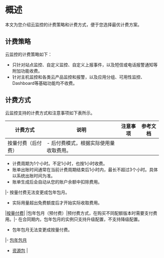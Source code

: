 # 概述

本文为您介绍云监控的计费策略和计费方式，便于您选择最优计费方案。

## 计费策略

云监控的计费策略如下：

-   只针对站点监控、自定义监控、自定义上报事件，以及短信或电话报警通知等附加功能收费。
-   针对主机监控和各类云产品监控和报警，以及应用分组、可用性监控、Dashboard等基础功能均不收费。

## 计费方式

云监控支持的计费方式和注意事项如下表所示。

|计费方式|说明|注意事项|参考文档|
|----|--|----|----|
|按量付费（后付费）|-   后付费模式，根据实际使用量收取费用。
-   计费周期为1个小时。不足1小时，也按1小时收费。
-   账单出账时间通常在当前计费周期结束后1小时内，最长不超过3个小时。具体以系统出账时间为准。
-   账单生成后会自动从您的账户余额中扣除费用。

|-   按量付费无法变更成包年包月。
-   实际用量超出免费额度后才开始实际收取费用。

|[按量付费](/cn.zh-CN/产品定价/计费方式/按量付费.md)|
|包年包月（预付费）|预付费方式，在购买不同配额版本时需要支付费用。|-   在合同期内，包年包月的实例只支持升级配置，不支持降级配置。
-   包年包月无法变更成按量付费。

|-   [包年包月](/cn.zh-CN/产品定价/计费方式/包年包月.md)
-   [资源包](/cn.zh-CN/产品定价/计费方式/资源包.md) |

